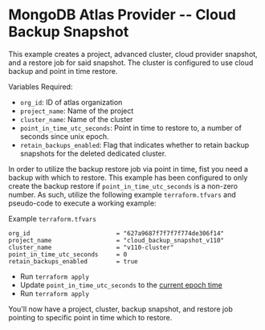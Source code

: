 # MongoDB Atlas Provider -- Cloud Backup Snapshot
This example creates a project, advanced cluster, cloud provider snapshot, and a restore job for said snapshot. The cluster is configured to use cloud backup and point in time restore.

Variables Required:
- `org_id`: ID of atlas organization
- `project_name`: Name of the project
- `cluster_name`: Name of the cluster
- `point_in_time_utc_seconds`: Point in time to restore to, a number of seconds since unix epoch.
- `retain_backups_enabled`: Flag that indicates whether to retain backup snapshots for the deleted dedicated cluster.

In order to utilize the backup restore job via point in time, fist you need a backup with which to restore.
This example has been configured to only create the backup restore if `point_in_time_utc_seconds` is a non-zero number.
As such, utilize the following example `terraform.tfvars` and pseudo-code to execute a working example:

Example `terraform.tfvars`
```
org_id                        = "627a9687f7f7f7f774de306f14"
project_name                  = "cloud_backup_snapshot_v110"
cluster_name                  = "v110-cluster"
point_in_time_utc_seconds     = 0
retain_backups_enabled        = true
```

- Run `terraform apply`
- Update `point_in_time_utc_seconds` to the [current epoch time](https://www.epoch101.com/)
- Run `terraform apply`

You'll now have a project, cluster, backup snapshot, and restore job pointing to specific point in time which to restore.